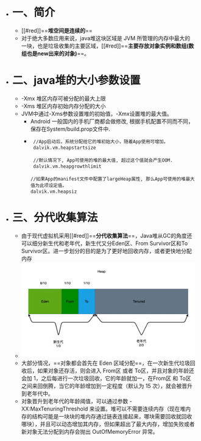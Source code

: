 - # 一、简介
	- [[#red]]==**堆空间是连续的**==
	- 对于绝大多数应用来说，java堆这块区域是 JVM 所管理的内存中最大的一块，也是垃圾收集的主要区域，[[#red]]==**主要存放对象实例和数组(数组也是new出来的对象)**==。
- # 二、java堆的大小参数设置
	- -Xmx 堆区内存可被分配的最大上限
	- -Xms 堆区内存初始内存分配的大小
	- JVM中通过-Xms参数设置堆的初始值，-Xmx设置堆的最大值。
		- Android 一般国内的手机厂商都会做修改, 根据手机配置不同而不同，保存在System/build.prop文件中.
		- ```
		   //App启动后，系统分配给它的堆初始大小，随着App使用可增加。
		   dalvik.vm.heapstartsize
		  
		   //默认情况下, App可使用的堆的最大值, 超过这个值就会产生OOM.
		   dalvik.vm.heapgrowthlimit
		  
		  //如果App的manifest文件中配置了largeHeap属性, 那么App可使用的堆最大值为此项设定值。
		  dalvik.vm.heapsiz
		  ```
- # 三、分代收集算法
	- 由于现代虚拟机采用[[#red]]==**分代收集算法**==，Java堆从GC的角度还可以细分新生代和老年代，新生代又分Eden区、From Survivor区和To Survivor区。进一步划分的目的是为了更好地回收内存，或者更快地分配内存
	- ![image.png](../assets/image_1684431594574_0.png)
	- 大部分情况，==对象都会首先在 Eden 区域分配==，在一次新生代垃圾回收后，如果对象还存活，则会进入 From区 或者 To区，并且对象的年龄还会加 1，之后每进行一次垃圾回收，它的年龄就加一，在From区 和 To区之间来回倒腾，当它的年龄增加到一定程度（默认为 15 次），就会被晋升到老年代中。
	- 对象晋升到老年代的年龄阈值，可以通过参数 -XX:MaxTenuringThreshold 来设置。堆可以不需要连续内存（现在堆内存的结构可能是一块块的堆内存通过链表连接起来，哪块需要回收就回收哪块），并且可以动态增加其内存，但如果超出了最大内存，增加失败或者新对象无法分配到内存会抛出 OutOfMemoryError 异常。